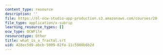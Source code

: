 ```yaml
---
content_type: resource
description: ''
file: https://ol-ocw-studio-app-production.s3.amazonaws.com/courses/20-219-becoming-the-next-bill-nye-writing-and-hosting-the-educational-show-january-iap-2015/428ec5d9abcb500982fa11c5980b6b2d_what_is_a_fractal.vtt
file_type: application/x-subrip
learning_resource_types: []
ocw_type: OCWFile
resourcetype: Other
title: what_is_a_fractal.srt
uid: 428ec5d9-abcb-5009-82fa-11c5980b6b2d
---
```

